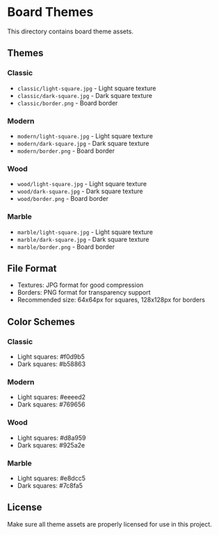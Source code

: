 # Board Themes

This directory contains board theme assets.

## Themes

### Classic
- `classic/light-square.jpg` - Light square texture
- `classic/dark-square.jpg` - Dark square texture
- `classic/border.png` - Board border

### Modern
- `modern/light-square.jpg` - Light square texture
- `modern/dark-square.jpg` - Dark square texture
- `modern/border.png` - Board border

### Wood
- `wood/light-square.jpg` - Light square texture
- `wood/dark-square.jpg` - Dark square texture
- `wood/border.png` - Board border

### Marble
- `marble/light-square.jpg` - Light square texture
- `marble/dark-square.jpg` - Dark square texture
- `marble/border.png` - Board border

## File Format

- Textures: JPG format for good compression
- Borders: PNG format for transparency support
- Recommended size: 64x64px for squares, 128x128px for borders

## Color Schemes

### Classic
- Light squares: #f0d9b5
- Dark squares: #b58863

### Modern
- Light squares: #eeeed2
- Dark squares: #769656

### Wood
- Light squares: #d8a959
- Dark squares: #925a2e

### Marble
- Light squares: #e8dcc5
- Dark squares: #7c8fa5

## License

Make sure all theme assets are properly licensed for use in this project.